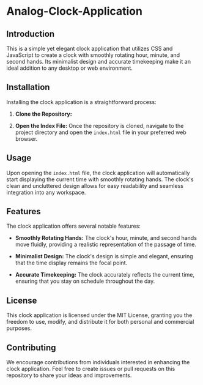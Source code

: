 # Analog-Clock-Application

## Introduction

This is a simple yet elegant clock application that utilizes CSS and JavaScript to create a clock with smoothly rotating hour, minute, and second hands. Its minimalist design and accurate timekeeping make it an ideal addition to any desktop or web environment.

## Installation

Installing the clock application is a straightforward process:

1. **Clone the Repository:**

2. **Open the Index File:**
   Once the repository is cloned, navigate to the project directory and open the `index.html` file in your preferred web browser.

## Usage

Upon opening the `index.html` file, the clock application will automatically start displaying the current time with smoothly rotating hands. The clock's clean and uncluttered design allows for easy readability and seamless integration into any workspace.

## Features

The clock application offers several notable features:

* **Smoothly Rotating Hands:** The clock's hour, minute, and second hands move fluidly, providing a realistic representation of the passage of time.

* **Minimalist Design:** The clock's design is simple and elegant, ensuring that the time display remains the focal point.

* **Accurate Timekeeping:** The clock accurately reflects the current time, ensuring that you stay on schedule throughout the day.

## License

This clock application is licensed under the MIT License, granting you the freedom to use, modify, and distribute it for both personal and commercial purposes.

## Contributing

We encourage contributions from individuals interested in enhancing the clock application. Feel free to create issues or pull requests on this repository to share your ideas and improvements.


